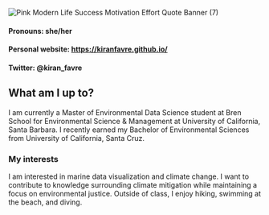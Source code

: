 ![Pink Modern Life Success Motivation Effort Quote Banner (7)](https://user-images.githubusercontent.com/110261671/186763611-a0bc8dd3-63ae-476a-9ffe-47a9b54802f4.png)

#### Pronouns: she/her
#### Personal website: https://kiranfavre.github.io/ 
#### Twitter: @kiran_favre

## What am I up to?
I am currently a Master of Environmental Data Science student at Bren School for Environmental Science & Management at University of California, Santa Barbara. I recently earned my Bachelor of Environmental Sciences from University of California, Santa Cruz. 


### My interests
I am interested in marine data visualization and climate change. I want to contribute to knowledge surrounding climate mitigation while maintaining a focus on environmental justice. Outside of class, I enjoy hiking, swimming at the beach, and diving. 



<!--
**kiranfavre/kiranfavre** is a ✨ _special_ ✨ repository because its `README.md` (this file) appears on your GitHub profile.

Here are some ideas to get you started:

- 🔭 I’m currently working on ...
- 🌱 I’m currently learning ...
- 👯 I’m looking to collaborate on ...
- 🤔 I’m looking for help with ...
- 💬 Ask me about ...
- 📫 How to reach me: ...
- 😄 Pronouns: ...
- ⚡ Fun fact: ...
-->
